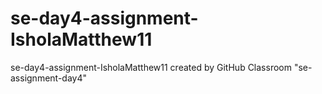 # se-day4-assignment-IsholaMatthew11
se-day4-assignment-IsholaMatthew11 created by GitHub Classroom
"se-assignment-day4"
